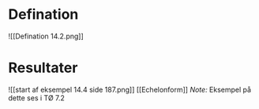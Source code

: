 # Defination
![[Defination 14.2.png]]

# Resultater
![[start af eksempel 14.4 side 187.png]]
[[Echelonform]]
*Note:* Eksempel på dette ses i TØ 7.2
